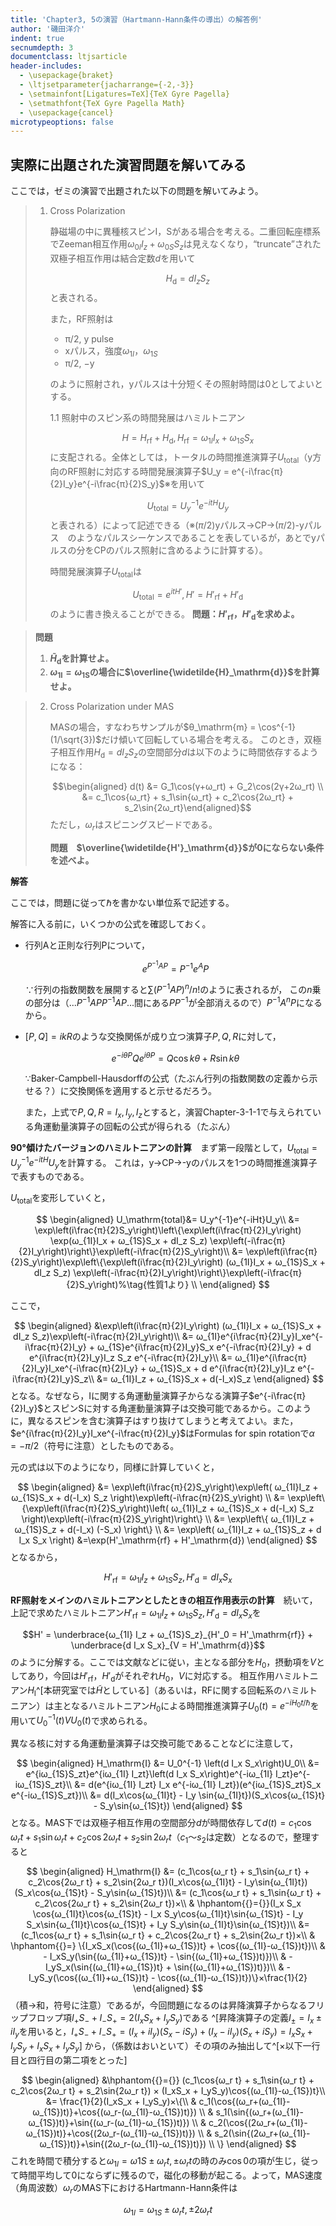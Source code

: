 ```yaml
---
title: 'Chapter3, 5の演習（Hartmann-Hann条件の導出）の解答例'
author: '磯田洋介'
indent: true
secnumdepth: 3
documentclass: ltjsarticle
header-includes:
  - \usepackage{braket}
  - \ltjsetparameter{jacharrange={-2,-3}}
  - \setmainfont[Ligatures=TeX]{TeX Gyre Pagella}
  - \setmathfont{TeX Gyre Pagella Math}
  - \usepackage{cancel}
microtypeoptions: false
---
```

## 実際に出題された演習問題を解いてみる

ここでは，ゼミの演習で出題された以下の問題を解いてみよう。

> 1. Cross Polarization
>
>    静磁場の中に異種核スピンI，Sがある場合を考える。二重回転座標系でZeeman相互作用$ω_{0I}I_z + ω_{0S}S_z$は見えなくなり，“truncate”された双極子相互作用は結合定数$d$を用いて
>    
>    $$H_\mathrm{d} = dI_z S_z$$
>    と表される。
>
>    また，RF照射は
>      - π/2, y pulse
>      - xパルス，強度$ω_{1I}$，$ω_{1S}$
>      - π/2, &minus;y
>
>    のように照射され，yパルスは十分短くその照射時間は$0$としてよいとする。
>
>    1.1 照射中のスピン系の時間発展はハミルトニアン
>
>    $$H = H_\mathrm{rf} + H_\mathrm{d}, H_\mathrm{rf} = ω_{1I}I_x + ω_{1S}S_x$$
>    に支配される。全体としては，トータルの時間推進演算子$U_\mathrm{total}$（y方向のRF照射に対応する時間発展演算子$U_y = e^{-i\frac{π}{2}I_y}e^{-i\frac{π}{2}S_y}$※を用いて
>
>    $$U_\mathrm{total} = U_y^{-1} e^{-itH}U_y$$
>    と表される）によって記述できる（※$(π/2)$yパルス→CP→$(π/2)$-yパルス　のようなパルスシーケンスであることを表しているが，あとでyパルスの分をCPのパルス照射に含めるように計算する）。
>
>    時間発展演算子$U_\mathrm{total}$は
>
>    $$U_\mathrm{total} = e^{itH'}, H' = H'_\mathrm{rf} + H'_\mathrm{d}$$
>    のように書き換えることができる。 **問題：$H'_\mathrm{rf}$，$H'_\mathrm{d}$を求めよ。**


>    **問題**
>    1. **$\widetilde{H}_\mathrm{d}$を計算せよ。**
>    2. **$ω_\mathrm{1I}=ω_\mathrm{1S}$の場合に$\overline{\widetilde{H}_\mathrm{d}}$を計算せよ。**
>

> 2. Cross Polarization under MAS
>
>    MASの場合，すなわちサンプルが$θ_\mathrm{m} = \cos^{-1}(1/\sqrt{3})$だけ傾いて回転している場合を考える。
>    このとき，双極子相互作用$H_\mathrm{d} = dI_z S_z$の空間部分$d$は以下のように時間依存するようになる：
>    
>    $$\begin{aligned} d(t) &= G_1\cos(γ+ω_rt) + G_2\cos(2γ+2ω_rt) \\ &= c_1\cos{ω_rt} + s_1\sin{ω_rt} + c_2\cos{2ω_rt} + s_2\sin{2ω_rt}\end{aligned}$$
>    ただし，$ω_r$はスピニングスピードである。
>    
>    **問題　$\overline{\widetilde{H'}_\mathrm{d}}$が0にならない条件を述べよ。**

**解答**

ここでは，問題に従って$\hbar$を書かない単位系で記述する。

解答に入る前に，いくつかの公式を確認しておく。

- 行列Aと正則な行列Pについて，

  $$e^{P^{-1}AP} =P^{-1}e^A P$$
  
  ∵行列の指数関数を展開すると$\sum (P^{-1}AP)^n/n!$のように表されるが，
  この$n$乗の部分は（$...P^{-1}APP^{-1}AP...$間にある$PP^{-1}$が全部消えるので）$P^{-1}A^nP$になるから。

- $[P, Q] = ikR$のような交換関係が成り立つ演算子$P, Q, R$に対して，
  
  $$e^{-iθP}Qe^{iθP} = Q\cos{kθ} + R\sin{kθ}$$

  ∵Baker-Campbell-Hausdorffの公式（たぶん行列の指数関数の定義から示せる？）に交換関係を適用すると示せるだろう。

  また，上式で$P, Q, R = I_x, I_y, I_z$とすると，演習Chapter-3-1-1で与えられている角運動量演算子の回転の公式が得られる（たぶん）

**90°傾けたバージョンのハミルトニアンの計算**　まず第一段階として，$U_\mathrm{total} = U_y^{-1} e^{-itH} U_y$を計算する。
これは，y→CP→-yのパルスを1つの時間推進演算子で表すものである。

$U_\mathrm{total}$を変形していくと，

$$
\begin{aligned}
U_\mathrm{total}&= U_y^{-1}e^{-iHt}U_y\\
  &= \exp\left(i\frac{π}{2}S_y\right)\left\{\exp\left(i\frac{π}{2}I_y\right) \exp(ω_{1I}I_x + ω_{1S}S_x + dI_z S_z)
  \exp\left(-i\frac{π}{2}I_y\right)\right\}\exp\left(-i\frac{π}{2}S_y\right)\\
  &= \exp\left(i\frac{π}{2}S_y\right)\exp\left\{\exp\left(i\frac{π}{2}I_y\right) (ω_{1I}I_x + ω_{1S}S_x + dI_z S_z)
  \exp\left(-i\frac{π}{2}I_y\right)\right\}\exp\left(-i\frac{π}{2}S_y\right)%\tag{性質1より} \\
\end{aligned}
$$

ここで，

$$
\begin{aligned}
&\exp\left(i\frac{π}{2}I_y\right) (ω_{1I}I_x + ω_{1S}S_x + dI_z S_z)\exp\left(-i\frac{π}{2}I_y\right)\\
&= ω_{1I}e^{i\frac{π}{2}I_y}I_xe^{-i\frac{π}{2}I_y} + ω_{1S}e^{i\frac{π}{2}I_y}S_x e^{-i\frac{π}{2}I_y} + d e^{i\frac{π}{2}I_y}I_z S_z e^{-i\frac{π}{2}I_y}\\
&= ω_{1I}e^{i\frac{π}{2}I_y}I_xe^{-i\frac{π}{2}I_y} + ω_{1S}S_x + d e^{i\frac{π}{2}I_y}I_z  e^{-i\frac{π}{2}I_y}S_z\\
&= ω_{1I}I_z + ω_{1S}S_x + d(-I_x)S_z
\end{aligned}
$$
となる。なぜなら，Iに関する角運動量演算子からなる演算子$e^{-i\frac{π}{2}I_y}$とスピンSに対する角運動量演算子は交換可能であるから。このように，異なるスピンを含む演算子はすり抜けてしまうと考えてよい。また，$e^{i\frac{π}{2}I_y}I_xe^{-i\frac{π}{2}I_y}$はFormulas for spin rotationで$α = -π/2$（符号に注意）としたものである。

元の式は以下のようになり，同様に計算していくと，

$$
\begin{aligned}
  &= \exp\left(i\frac{π}{2}S_y\right)\exp\left( ω_{1I}I_z + ω_{1S}S_x + d(-I_x) S_z \right)\exp\left(-i\frac{π}{2}S_y\right) \\
  &= \exp\left\{\exp\left(i\frac{π}{2}S_y\right)\left( ω_{1I}I_z + ω_{1S}S_x + d(-I_x) S_z \right)\exp\left(-i\frac{π}{2}S_y\right)\right\} \\
  &= \exp\left\{ ω_{1I}I_z + ω_{1S}S_z + d(-I_x) (-S_x) \right\} \\
  &= \exp\left( ω_{1I}I_z + ω_{1S}S_z + d I_x S_x \right) &=\exp(H'_\mathrm{rf} + H'_\mathrm{d})
\end{aligned}
$$
となるから，

$$H'_\mathrm{rf} = ω_{1I} I_z + ω_{1S}S_z, H'_\mathrm{d} = d I_x S_x$$

**RF照射をメインのハミルトニアンとしたときの相互作用表示の計算**　続いて，上記で求めたハミルトニアン$H'_\mathrm{rf} = ω_{1I} I_z + ω_{1S}S_z, H'_\mathrm{d} = d I_x S_x$を

$$H' = \underbrace{ω_{1I} I_z + ω_{1S}S_z}_{H'_0 = H'_\mathrm{rf}} + \underbrace{d I_x S_x}_{V = H'_\mathrm{d}}$$
のように分解する。ここでは文献などに従い，主となる部分を$H_0$，摂動項を$V$としてあり，今回は$H'_\mathrm{rf}$，$H'_\mathrm{d}$がそれぞれ$H_0$，$V$に対応する。
相互作用ハミルトニアン$H_\mathrm{I}$^[本研究室では$\widetilde{H}$としている]（あるいは，RFに関する回転系のハミルトニアン）は主となるハミルトニアン$H_0$による時間推進演算子$U_0(t) = e^{-iH_0t/\hbar}$を用いて$U_0^{-1}(t)VU_0(t)$で求められる。


異なる核に対する角運動量演算子は交換可能であることなどに注意して，

$$
\begin{aligned}
H_\mathrm{I} &= U_0^{-1} \left(d I_x S_x\right)U_0\\
&= e^{iω_{1S}S_zt}e^{iω_{1I} I_zt}\left(d I_x S_x\right)e^{-iω_{1I} I_zt}e^{-iω_{1S}S_zt}\\
&= d(e^{iω_{1I} I_zt} I_x e^{-iω_{1I} I_zt})(e^{iω_{1S}S_zt}S_x e^{-iω_{1S}S_zt})\\
&= d(I_x\cos{ω_{1I}t} - I_y \sin{ω_{1I}t})(S_x\cos{ω_{1S}t} - S_y\sin{ω_{1S}t})
\end{aligned}
$$
となる。MAS下では双極子相互作用の空間部分$d$が時間依存して$d(t) = c_1\cos{ω_r t} + s_1\sin{ω_r t} + c_2\cos{2ω_r t} + s_2\sin{2ω_r t}$（$c_1$～$s_2$は定数）となるので，整理すると

$$
\begin{aligned}
H_\mathrm{I} &= (c_1\cos{ω_r t} + s_1\sin{ω_r t} + c_2\cos{2ω_r t} + s_2\sin{2ω_r t})(I_x\cos{ω_{1I}t} - I_y\sin{ω_{1I}t})(S_x\cos{ω_{1S}t} - S_y\sin{ω_{1S}t})\\
&= (c_1\cos{ω_r t} + s_1\sin{ω_r t} + c_2\cos{2ω_r t} + s_2\sin{2ω_r t})×\\
& \hphantom{{}={}}(I_x S_x \cos{ω_{1I}t}\cos{ω_{1S}t}  - I_x S_y\cos{ω_{1I}t}\sin{ω_{1S}t} - I_y S_x\sin{ω_{1I}t}\cos{ω_{1S}t} + I_y S_y\sin{ω_{1I}t}\sin{ω_{1S}t})\\
&= (c_1\cos{ω_r t} + s_1\sin{ω_r t} + c_2\cos{2ω_r t} + s_2\sin{2ω_r t})×\\
& \hphantom{{}=} \{I_xS_x(\cos{(ω_{1I}+ω_{1S})t} + \cos{(ω_{1I}-ω_{1S})t})\\
& - I_xS_y(\sin{(ω_{1I}+ω_{1S})t} - \sin{(ω_{1I}+ω_{1S})t)})\\
& - I_yS_x(\sin{(ω_{1I}+ω_{1S})t} + \sin{(ω_{1I}+ω_{1S})t)})\\
& - I_yS_y(\cos{(ω_{1I}+ω_{1S})t} - \cos{(ω_{1I}-ω_{1S})t})\}×\frac{1}{2}
\end{aligned}
$$
（積→和，符号に注意）であるが，今回問題になるのは昇降演算子からなるフリップフロップ項$I_+S_- + I_-S_+ = 2(I_xS_x + I_yS_y)$である
^[昇降演算子の定義$I_± = I_x±iI_y$を用いると，$I_+S_- + I_-S_+ = (I_x+iI_y)(S_x-iS_y) + (I_x-iI_y)(S_x+iS_y) = I_xS_x + I_yS_y + I_xS_x + I_yS_y$]
から，（係数はおいといて）その項のみ抽出して^[×以下一行目と四行目の第二項をとった]

$$
\begin{aligned}
&\hphantom{{}={}} (c_1\cos{ω_r t} + s_1\sin{ω_r t} + c_2\cos{2ω_r t} + s_2\sin{2ω_r t}) × (I_xS_x + I_yS_y)\cos{(ω_{1I}-ω_{1S})t}\\
&= \frac{1}{2}(I_xS_x + I_yS_y)×\{\\
& c_1(\cos{(ω_r+(ω_{1I}-ω_{1S})t)}+\cos{(ω_r-(ω_{1I}-ω_{1S})t)}) \\
& s_1(\sin{(ω_r+(ω_{1I}-ω_{1S})t)}+\sin{(ω_r-(ω_{1I}-ω_{1S})t)}) \\
& c_2(\cos{(2ω_r+(ω_{1I}-ω_{1S})t)}+\cos{(2ω_r-(ω_{1I}-ω_{1S})t)}) \\
& s_2(\sin{(2ω_r+(ω_{1I}-ω_{1S})t)}+\sin{(2ω_r-(ω_{1I}-ω_{1S})t)}) \\
\}
\end{aligned}
$$
これを時間で積分すると$ω_{1I} = ω{1S} ± ω_r t, ± ω_r t$の時のみ$\cos{0}$の項が生じ，従って時間平均して0にならずに残るので，磁化の移動が起こる。よって，MAS速度（角周波数）$ω_r$のMAS下におけるHartmann-Hann条件は

$$ω_{1I} = ω_{1S} ± ω_r t, ± 2ω_r t$$
